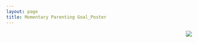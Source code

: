 ```yaml
---
layout: page
title: Momentary Parenting Goal_Poster
---
```


<img style="float: right; max-width:65%; max-height:65%" src="../images/HL_REL_2016APA.jpg">
